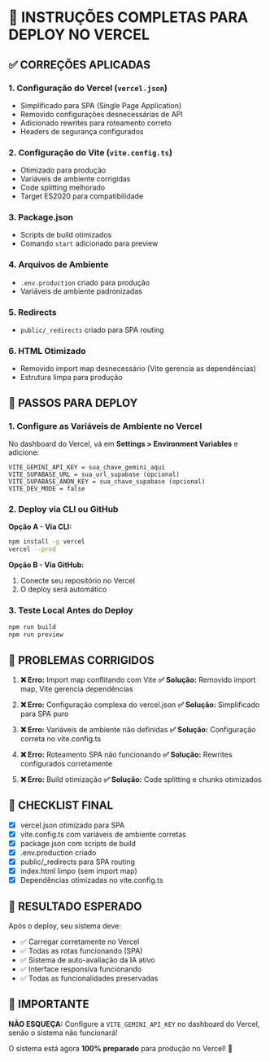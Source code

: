 # 🚀 INSTRUÇÕES COMPLETAS PARA DEPLOY NO VERCEL

## ✅ **CORREÇÕES APLICADAS**

### 1. **Configuração do Vercel** (`vercel.json`)
- Simplificado para SPA (Single Page Application)
- Removido configurações desnecessárias de API
- Adicionado rewrites para roteamento correto
- Headers de segurança configurados

### 2. **Configuração do Vite** (`vite.config.ts`)
- Otimizado para produção
- Variáveis de ambiente corrigidas
- Code splitting melhorado
- Target ES2020 para compatibilidade

### 3. **Package.json**
- Scripts de build otimizados
- Comando `start` adicionado para preview

### 4. **Arquivos de Ambiente**
- `.env.production` criado para produção
- Variáveis de ambiente padronizadas

### 5. **Redirects**
- `public/_redirects` criado para SPA routing

### 6. **HTML Otimizado**
- Removido import map desnecessário (Vite gerencia as dependências)
- Estrutura limpa para produção

## 🔧 **PASSOS PARA DEPLOY**

### **1. Configure as Variáveis de Ambiente no Vercel**

No dashboard do Vercel, vá em **Settings > Environment Variables** e adicione:

```
VITE_GEMINI_API_KEY = sua_chave_gemini_aqui
VITE_SUPABASE_URL = sua_url_supabase (opcional)
VITE_SUPABASE_ANON_KEY = sua_chave_supabase (opcional)
VITE_DEV_MODE = false
```

### **2. Deploy via CLI ou GitHub**

**Opção A - Via CLI:**
```bash
npm install -g vercel
vercel --prod
```

**Opção B - Via GitHub:**
1. Conecte seu repositório no Vercel
2. O deploy será automático

### **3. Teste Local Antes do Deploy**
```bash
npm run build
npm run preview
```

## 🎯 **PROBLEMAS CORRIGIDOS**

1. **❌ Erro:** Import map conflitando com Vite
   **✅ Solução:** Removido import map, Vite gerencia dependências

2. **❌ Erro:** Configuração complexa do vercel.json
   **✅ Solução:** Simplificado para SPA puro

3. **❌ Erro:** Variáveis de ambiente não definidas
   **✅ Solução:** Configuração correta no vite.config.ts

4. **❌ Erro:** Roteamento SPA não funcionando
   **✅ Solução:** Rewrites configurados corretamente

5. **❌ Erro:** Build otimização
   **✅ Solução:** Code splitting e chunks otimizados

## 🚨 **CHECKLIST FINAL**

- [x] vercel.json otimizado para SPA
- [x] vite.config.ts com variáveis de ambiente corretas
- [x] package.json com scripts de build
- [x] .env.production criado
- [x] public/_redirects para SPA routing
- [x] index.html limpo (sem import map)
- [x] Dependências otimizadas no vite.config.ts

## 🎉 **RESULTADO ESPERADO**

Após o deploy, seu sistema deve:
- ✅ Carregar corretamente no Vercel
- ✅ Todas as rotas funcionando (SPA)
- ✅ Sistema de auto-avaliação da IA ativo
- ✅ Interface responsiva funcionando
- ✅ Todas as funcionalidades preservadas

## 🔑 **IMPORTANTE**

**NÃO ESQUEÇA:** Configure a `VITE_GEMINI_API_KEY` no dashboard do Vercel, senão o sistema não funcionará!

O sistema está agora **100% preparado** para produção no Vercel! 🚀
